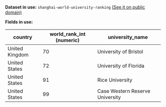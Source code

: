 **Dataset in use:** `shanghai-world-university-ranking` [(See it on public domain)](https://public.opendatasoft.com/explore/dataset/shanghai-world-university-ranking/table/)

**Fields in use:**

|country|world_rank_int (numeric)|university_name|
|---|---|---|
|United Kingdom|70|University of Bristol|
|United States|72|University of Florida|
|United States|91|Rice University|
|United States|99|Case Western Reserve University|

